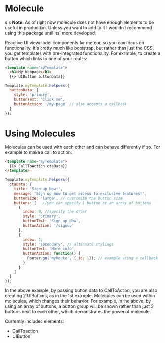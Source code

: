 # Molecule

s
s
**Note:** As of right now molecule does not have enough elements to be useful
in production. Unless you want to add to it I wouldn't recommend using this 
package until its' more developed.

Reactive UI viewmodel components for meteor, so you can focus on functionality.
It's pretty much like bootstrap, but rather than just the CSS, you get templates
with pre-integrated functionality. For example, to create a button which links
to one of your routes:

```html
<template name="myTemplate">
  <h1>My Webpage</h1>
  {{> UIButton buttonData}}
```

```js
Template.myTemplate.helpers({
  buttonData: {
    style: 'primary',
    buttonText: 'Click me',
    buttonAction: '/my-page' // also accepts a callback
  }
});
```
# Using Molecules

Molecules can be used with each other and can behave differently if so. For 
example to make a call to action:

```html
<template name="myTemplate">
  {{> CallToAction ctaData}}
</template>
```


```js
Template.myTemplate.helpers({
  ctaData: {
    title: 'Sign up Now!',
    message: 'Sign up now to get access to exclusive features!',
    buttonSize: 'large', // customize the button size
    buttons: [   //you can specify 1 button or an array of buttons
      {
        index: 0, //specify the order
        style: 'primary',
        buttonText: 'Sign up Now',
        buttonAction: '/signup'
      },
      {
        index: 1,
        style: 'secondary', // alternate stylings
        buttonText: 'More info',
        buttonAction: function() {
          Router.go('myRoute', {_id: 1}); // example using a callback
        }
      }
    ]
  }
});
```

In the above example, by passing button data to CallToAction, you are also
creating 2 UIButtons, as in the 1st example. Molecules can be used within
molecules, which changes their behavior. For example, in the above, by 
using an array of buttons, a button group will be shown rather than just 2
buttons next to each other, which demonstrates the power of molecule.


Currently included elements:
* CallToaction
* UIButton
